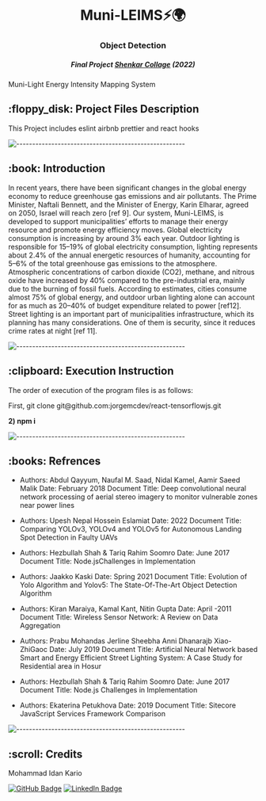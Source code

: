 <h1 align="center"> Muni-LEIMS⚡🌍 </h1>
<h3 align="center"> Object Detection </h3>
<h5 align="center"> Final Project <a href="https://www.shenkar.ac.il/he">Shenkar Collage</a> (2022) </h5>

<p>Muni-Light	Energy Intensity  Mapping System </p>

<h2> :floppy_disk: Project Files Description</h2>

<p>This Project includes eslint airbnb prettier and react hooks </p>

![-----------------------------------------------------](https://raw.githubusercontent.com/andreasbm/readme/master/assets/lines/rainbow.png)

<h2> :book: Introduction</h2>

<p>In recent years, there have been significant changes in the global energy economy to reduce greenhouse gas emissions and air pollutants.
The Prime Minister, Naftali Bennett, and the Minister of Energy, Karin Elharar, agreed on 2050, Israel will reach zero [ref 9].
Our system, Muni-LEIMS, is developed to support municipalities’ efforts to manage their energy resource and promote energy efficiency moves.
Global electricity consumption is increasing by around 3% each year. Outdoor lighting is responsible for 15–19% of global electricity consumption, lighting represents about 2.4% of the annual energetic resources of humanity, accounting for 5–6% of the total greenhouse gas emissions to the atmosphere. Atmospheric concentrations of carbon dioxide (CO2), methane, and nitrous oxide have increased by 40% compared to the pre-industrial era, mainly due to the burning of fossil fuels. According to estimates, cities consume almost 75% of global energy, and outdoor urban lighting alone can account for as much as 20–40% of budget expenditure related to power [ref12].
Street lighting is an important part of municipalities infrastructure, which its planning has many considerations. One of them is security, since it reduces crime rates at night [ref 11].

![-----------------------------------------------------](https://raw.githubusercontent.com/andreasbm/readme/master/assets/lines/rainbow.png)

<h2> :clipboard: Execution Instruction</h2>
<p>The order of execution of the program files is as follows:</p>
<p>First, git clone git@github.com:jorgemcdev/react-tensorflowjs.git
</p>
<p><b>2) npm i</b></p>

![-----------------------------------------------------](https://raw.githubusercontent.com/andreasbm/readme/master/assets/lines/rainbow.png)

<h2> :books: Refrences</h2>
<ul>
  <li><p>
  Authors: Abdul Qayyum, Naufal M. Saad, Nidal Kamel, Aamir Saeed Malik
Date: February 2018
Document Title: Deep convolutional neural network processing of aerial stereo imagery to
monitor vulnerable zones near power lines
  </p>
     
  </li>
  <li><p>Authors: Upesh Nepal Hossein Eslamiat
Date: 2022
Document Title: Comparing YOLOv3, YOLOv4 and YOLOv5 for Autonomous Landing Spot Detection in Faulty UAVs</p>
  </li>
  <li><p>Authors: Hezbullah  Shah  &  Tariq  Rahim  Soomro
Date: June 2017
Document Title: Node.jsChallenges in Implementation</p>
  </li>
  <li><p>Authors: Jaakko Kaski
Date: Spring 2021
Document Title: Evolution of Yolo Algorithm and Yolov5: The State-Of-The-Art Object Detection Algorithm</p>
  </li>
  <li><p>	Authors: Kiran Maraiya, Kamal Kant, Nitin Gupta
Date: April -2011
Document Title: Wireless Sensor Network: A Review on Data Aggregation
</p>
  </li>
  <li><p>Authors: Prabu Mohandas Jerline Sheebha Anni Dhanarajb Xiao-ZhiGaoc 
Date: July 2019
Document Title: Artificial Neural Network based Smart and Energy Efficient Street Lighting System: A Case Study for Residential area in Hosur</p>
  </li>
    <li><p>
    Authors: Hezbullah Shah & Tariq Rahim Soomro
Date: June 2017
Document Title: Node.js Challenges in Implementation
    </p>
  </li>
      <li><p>	Authors: Ekaterina Petukhova
Date: 2019
Document Title: Sitecore JavaScript Services Framework Comparison
    </p>
  </li>
</ul>

![-----------------------------------------------------](https://raw.githubusercontent.com/andreasbm/readme/master/assets/lines/rainbow.png)

<!-- CREDITS -->
<h2 id="credits"> :scroll: Credits</h2>

Mohammad Idan Kario 

[![GitHub Badge](https://img.shields.io/badge/GitHub-100000?style=for-the-badge&logo=github&logoColor=white)](https://github.com/idankario)
[![LinkedIn Badge](https://img.shields.io/badge/LinkedIn-0077B5?style=for-the-badge&logo=linkedin&logoColor=white)](https://www.linkedin.com/in/idan-kario/)